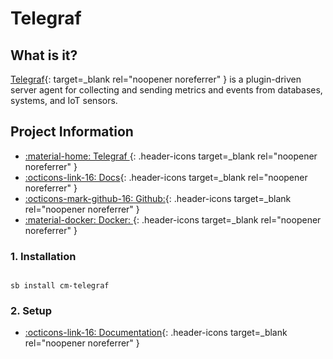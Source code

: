 # Telegraf

## What is it?

[Telegraf](https://www.influxdata.com/time-series-platform/telegraf/){: target=_blank rel="noopener noreferrer" } is a plugin-driven server agent for collecting and sending metrics and events from databases, systems, and IoT sensors.

## Project Information

- [:material-home: Telegraf ](https://www.influxdata.com/time-series-platform/telegraf/){: .header-icons target=_blank rel="noopener noreferrer" }
- [:octicons-link-16: Docs](https://docs.influxdata.com/telegraf/v1.20/){: .header-icons target=_blank rel="noopener noreferrer" }
- [:octicons-mark-github-16: Github:](https://github.com/influxdata/telegraf){: .header-icons target=_blank rel="noopener noreferrer" }
- [:material-docker: Docker: ](https://hub.docker.com/_/telegraf){: .header-icons target=_blank rel="noopener noreferrer" }

### 1. Installation

``` shell

sb install cm-telegraf

```

### 2. Setup

- [:octicons-link-16: Documentation](https://docs.influxdata.com/telegraf/v1.20/){: .header-icons target=_blank rel="noopener noreferrer" }
